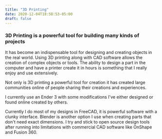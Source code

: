 ```yaml
---
title: "3D Printing"
date: 2020-12-04T18:58:53-05:00
draft: false
---
```


### 3D Printing is a powerful tool for building many kinds of projects

It has become an indispensable tool for designing and creating objects in the real world.  Using 3D printing along with CAD software allows the creation of complex objects or tools. The ability to design a part in the computer and have a printer create it in hours is something that I really enjoy and use extensively.

Not only is 3D printing a powerful tool for creation it has created large communities online of people sharing their creations and experiences.

I currently use an Ender 3 with some modifications I've either designed or found online created by others.

Currently I do most of my designs in FreeCAD, it is powerful software with a clunky interface. Blender is another option I use when creating parts that don't need exact dimensions. I try and stick to open source design tools after running into limitations with commercial CAD software like OnShape and Fusion 360.

